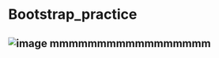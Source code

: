 # Bootstrap_practice
## ![image](https://github.com/user-attachments/assets/128a977e-0ac0-4fa1-9089-13ef1122519d) mmmmmmmmmmmmmmmmm

 
